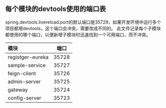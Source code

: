 每个模块的devtools使用的端口表
-------------

spring.devtools.livereload.port的默认端口是35729，如果开发环境中运行多个项目都用devtools，这个端口会冲突，需要改成不同的。
此文件记录每个子模块都使用的哪个端口，以便新增子模块时迅速找到一个可用端口，而不冲突。


模块 | 端口 |
|:------------ |:--:|
|registger-eureka | 35728 |
|sample-service   | 35727 |
|feign-client     | 35726 |
|admin-server     | 35725 |
|gateway          | 35724 |
|config-server    | 35723 |
